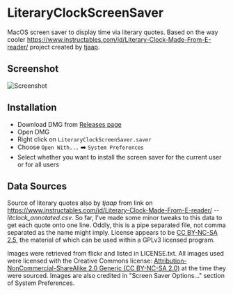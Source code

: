# LiteraryClockScreenSaver
MacOS screen saver to display time via literary quotes. Based on the way cooler 
https://www.instructables.com/id/Literary-Clock-Made-From-E-reader/ project created by 
[tjaap](https://www.instructables.com/member/tjaap/).

## Screenshot
![Screenshot](https://github.com/mmattozzi/LiteraryClockScreenSaver/raw/master/litclocksaver-screenshot.jpg)

## Installation
* Download DMG from [Releases page](https://github.com/mmattozzi/LiteraryClockScreenSaver/releases)
* Open DMG
* Right click on `LiteraryClockScreenSaver.saver`
* Choose `Open With...` :arrow_right: `System Preferences`
* Select whether you want to install the screen saver for the current user or for all users

## Data Sources
Source of literary quotes also by *tjaap* from link on https://www.instructables.com/id/Literary-Clock-Made-From-E-reader/ 
-- *litclock_annotated.csv*. So far, I've made some minor tweaks to this data to get each quote onto one line. Oddly, this is a pipe separated file, not comma separated as the name might imply. License appears to be [CC BY-NC-SA 2.5](https://creativecommons.org/licenses/by-nc-sa/2.5/), the material of which can be used within a GPLv3 licensed program.

Images were retrieved from flickr and listed in LICENSE.txt. All images used were licensed with the Creative Commons license:
[Attribution-NonCommercial-ShareAlike 2.0 Generic (CC BY-NC-SA 2.0)](https://creativecommons.org/licenses/by-nc/2.0/) at the time they were sourced. Images are also credited in "Screen Saver Options..." section of System Preferences. 
